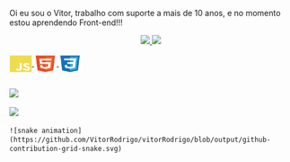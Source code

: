 
Oi eu sou o Vitor, trabalho com suporte a mais de 10 anos, e no momento estou aprendendo Front-end!!!
<div align="center">
  <a href="https://github.com/VitorRodrigo">
  <img height="180em" src="https://github-readme-stats.vercel.app/api?username=VitorRodrigo&show_icons=true&theme=dark&include_all_commits=true&count_private=true"/>
  <img height="180em" src="https://github-readme-stats.vercel.app/api/top-langs/?username=VitorRodrigo&layout=compact&langs_count=7&theme=dark"/>
</div>
  
  <div style="display: inline_block"><br>
  <img align="center" alt="vitor-Js" height="30" width="40" src="https://raw.githubusercontent.com/devicons/devicon/master/icons/javascript/javascript-plain.svg">
  <img align="center" alt="vitor-HTML" height="30" width="40" src="https://raw.githubusercontent.com/devicons/devicon/master/icons/html5/html5-original.svg">
  <img align="center" alt="vitor-CSS" height="30" width="40" src="https://raw.githubusercontent.com/devicons/devicon/master/icons/css3/css3-original.svg">
  
 
 
</div>
  
  ##
  
  <div> 
  
  <a href="https://www.instagram.com/vitorr07/" target="_blank"><img src="https://img.shields.io/badge/-Instagram-%23E4405F?style=for-the-badge&logo=instagram&logoColor=white" target="_blank"></a>
 	
  <a href="https://www.linkedin.com/in/vitor-rodrigo-de-araujo-b61425157/" target="_blank"><img src="https://img.shields.io/badge/-LinkedIn-%230077B5?style=for-the-badge&logo=linkedin&logoColor=white" target="_blank"></a> 
  </div>
  
    ![snake animation](https://github.com/VitorRodrigo/vitorRodrigo/blob/output/github-contribution-grid-snake.svg)
  
